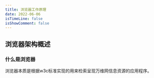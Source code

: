 ```yaml
---
title: 浏览器工作原理
date: 2022-06-06
isTimeLine: false
isShowComment: false
---
```


## 浏览器架构概述
### 什么是浏览器
浏览器本质是根据w3c标准实现的用来检索呈现万维网信息资源的应用程序。

